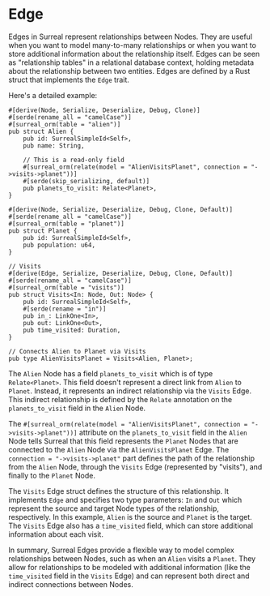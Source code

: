 # Edge

Edges in Surreal represent relationships between Nodes. They are useful when you
want to model many-to-many relationships or when you want to store additional
information about the relationship itself. Edges can be seen as "relationship
tables" in a relational database context, holding metadata about the
relationship between two entities. Edges are defined by a Rust struct that
implements the `Edge` trait.

Here's a detailed example:

```rust, ignore
#[derive(Node, Serialize, Deserialize, Debug, Clone)]
#[serde(rename_all = "camelCase")]
#[surreal_orm(table = "alien")]
pub struct Alien {
    pub id: SurrealSimpleId<Self>,
    pub name: String,

    // This is a read-only field
    #[surreal_orm(relate(model = "AlienVisitsPlanet", connection = "->visits->planet"))]
    #[serde(skip_serializing, default)]
    pub planets_to_visit: Relate<Planet>,
}

#[derive(Node, Serialize, Deserialize, Debug, Clone, Default)]
#[serde(rename_all = "camelCase")]
#[surreal_orm(table = "planet")]
pub struct Planet {
    pub id: SurrealSimpleId<Self>,
    pub population: u64,
}

// Visits
#[derive(Edge, Serialize, Deserialize, Debug, Clone, Default)]
#[serde(rename_all = "camelCase")]
#[surreal_orm(table = "visits")]
pub struct Visits<In: Node, Out: Node> {
    pub id: SurrealSimpleId<Self>,
    #[serde(rename = "in")]
    pub in_: LinkOne<In>,
    pub out: LinkOne<Out>,
    pub time_visited: Duration,
}

// Connects Alien to Planet via Visits
pub type AlienVisitsPlanet = Visits<Alien, Planet>;
```

The `Alien` Node has a field `planets_to_visit` which is of type
`Relate<Planet>`. This field doesn't represent a direct link from `Alien` to
`Planet`. Instead, it represents an indirect relationship via the `Visits` Edge.
This indirect relationship is defined by the `Relate` annotation on the
`planets_to_visit` field in the `Alien` Node.

The
`#[surreal_orm(relate(model = "AlienVisitsPlanet", connection = "->visits->planet"))]`
attribute on the `planets_to_visit` field in the `Alien` Node tells Surreal that
this field represents the `Planet` Nodes that are connected to the `Alien` Node
via the `AlienVisitsPlanet` Edge. The `connection = "->visits->planet"` part
defines the path of the relationship from the `Alien` Node, through the `Visits`
Edge (represented by "visits"), and finally to the `Planet` Node.

The `Visits` Edge struct defines the structure of this relationship. It
implements `Edge` and specifies two type parameters: `In` and `Out` which
represent the source and target Node types of the relationship, respectively. In
this example, `Alien` is the source and `Planet` is the target. The `Visits`
Edge also has a `time_visited` field, which can store additional information
about each visit.

In summary, Surreal Edges provide a flexible way to model complex relationships
between Nodes, such as when an `Alien` visits a `Planet`. They allow for
relationships to be modeled with additional information (like the `time_visited`
field in the `Visits` Edge) and can represent both direct and indirect
connections between Nodes.
